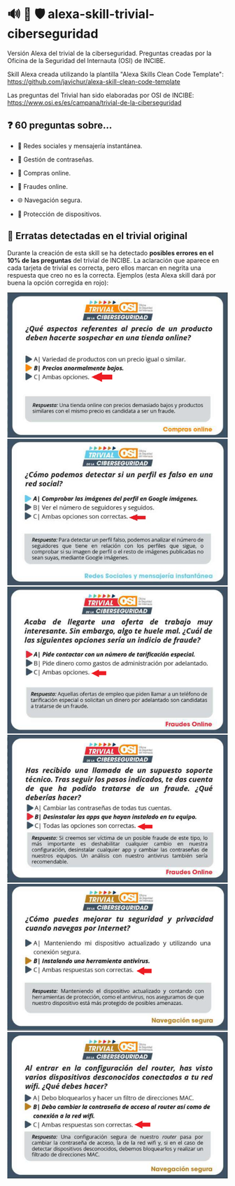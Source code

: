 # 🔊 🧀 🛡️ alexa-skill-trivial-ciberseguridad
Versión Alexa del trivial de la ciberseguridad. Preguntas creadas por la Oficina de la Seguridad del Internauta (OSI) de INCIBE.

Skill Alexa creada utilizando la plantilla "Alexa Skills Clean Code Template": <https://github.com/javichur/alexa-skill-clean-code-template>

Las preguntas del Trivial han sido elaboradas por OSI de INCIBE: <https://www.osi.es/es/campana/trivial-de-la-ciberseguridad>

## ❓ 60 preguntas sobre...

- 💬 Redes sociales y mensajería instantánea.

- 🔑 Gestión de contraseñas.

- 🛒 Compras online.

- 💸 Fraudes online.

- 🌐 Navegación segura.

- 📱 Protección de dispositivos.

## 🐛 Erratas detectadas en el trivial original

Durante la creación de esta skill se ha detectado **posibles errores en el 10% de las preguntas** del trivial de INCIBE. La aclaración que aparece en cada tarjeta de trivial es correcta, pero ellos marcan en negrita una respuesta que creo no es la correcta. Ejemplos (esta Alexa skill dará por buena la opción corregida en rojo):

![errata 1](./original/errata-1.png "Errata 1") 
![errata 2](./original/errata-2.png "Errata 2")
![errata 3](./original/errata-3.png "Errata 3")
![errata 4](./original/errata-4.png "Errata 4")
![errata 5](./original/errata-5.png "Errata 5")
![errata 6](./original/errata-6.png "Errata 6")
